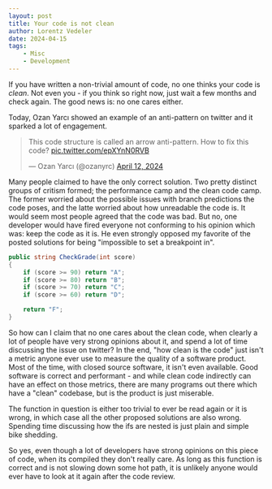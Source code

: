 ```yaml
---
layout: post
title: Your code is not clean
author: Lorentz Vedeler
date: 2024-04-15
tags:   
    - Misc
    - Development
---
```


If you have written a non-trivial amount of code, no one thinks your code is *clean*. 
Not even you - if you think so right now, just wait a few months and check again. The 
good news is: no one cares either.

Today, Ozan Yarcı showed an example of an anti-pattern on twitter and it sparked a 
lot of engagement. 

<blockquote class="twitter-tweet"><p lang="en" dir="ltr">This code structure is called an arrow anti-pattern. How to fix this code? <a href="https://t.co/epXYnN0RVB">pic.twitter.com/epXYnN0RVB</a></p>&mdash; Ozan Yarcı (@ozanyrc) <a href="https://twitter.com/ozanyrc/status/1778921269670342776?ref_src=twsrc%5Etfw">April 12, 2024</a></blockquote> <script async src="https://platform.twitter.com/widgets.js" charset="utf-8"></script> 

Many people claimed to have the only correct solution. Two pretty distinct groups of 
critism formed; the performance camp and the clean code camp. The former worried about
the possible issues with branch predictions the code poses, and the latte worried about
how unreadable the code is. It would seem most people agreed that the code was bad. But 
no, one developer would have fired everyone not conforming to his opinion which was: 
keep the code as it is. He even strongly opposed my favorite of the posted solutions for 
being "impossible to set a breakpoint in".

```csharp
public string CheckGrade(int score)
{
    if (score >= 90) return "A";
    if (score >= 80) return "B";
    if (score >= 70) return "C";
    if (score >= 60) return "D";

    return "F";
}
```

So how can I claim that no one cares about the clean code, when clearly a lot of people
have very strong opinions about it, and spend a lot of time discussing the issue on 
twitter? In the end, "how clean is the code" just isn't a metric anyone ever use to measure 
the quality of a software product. Most of the time, with closed source software, it isn't 
even available. Good software is correct and performant - and while clean code indirectly 
can have an effect on those metrics, there are many programs out there which have a "clean" 
codebase, but is the product is just miserable.

The function in question is either too trivial to ever be read again or it is wrong,
in which case all the other proposed solutions are also wrong. Spending time discussing how
the ifs are nested is just plain and simple bike shedding.

So yes, even though a lot of developers have strong opinions on this piece of code, when 
its compiled they don't really care. As long as this function is correct and is not slowing 
down some hot path, it is unlikely anyone would ever have to look at it again after the code 
review.